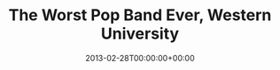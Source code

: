 ---
templateKey: event
guid: 08979782-6eab-11ea-99c5-002590d1d1b0
date: 2013-02-28T00:00:00+00:00
eventTime: '7'
title: The Worst Pop Band Ever, Western University
artist: The Worst Pop Band Ever
city: London
venue: Western University
group: The Worst Pop Band Ever
---